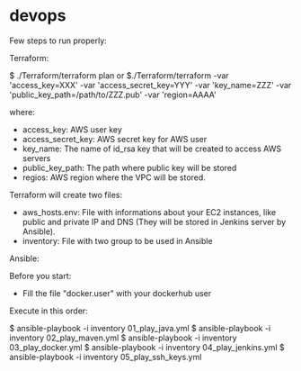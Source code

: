 # devops

Few steps to run properly:

Terraform:

  $ ./Terraform/terraform plan
  or
  $./Terraform/terraform -var 'access_key=XXX' -var 'access_secret_key=YYY' -var 'key_name=ZZZ' -var 'public_key_path=/path/to/ZZZ.pub'  -var 'region=AAAA'

  where:

  - access_key: AWS user key
  - access_secret_key: AWS secret key for AWS user
  - key_name: The name of id_rsa key that will be created to access AWS servers
  - public_key_path: The path where public key will be stored
  - regios: AWS region where the VPC will be stored.

  Terraform will create two files:

  - aws_hosts.env: File with informations about your EC2 instances, like public and private IP and DNS (They will be stored in Jenkins server by Ansible).
  - inventory: File with two group to be used in Ansible

Ansible:

  Before you start:
   - Fill the file "docker.user" with your dockerhub user

  Execute in this order:

  $ ansible-playbook -i inventory 01_play_java.yml
  $ ansible-playbook -i inventory 02_play_maven.yml
  $ ansible-playbook -i inventory 03_play_docker.yml
  $ ansible-playbook -i inventory 04_play_jenkins.yml
  $ ansible-playbook -i inventory 05_play_ssh_keys.yml
